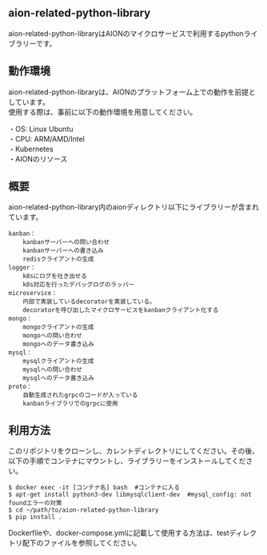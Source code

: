## aion-related-python-library  
aion-related-python-libraryはAIONのマイクロサービスで利用するpythonライブラリーです。  

## 動作環境
aion-related-python-libraryは、AIONのプラットフォーム上での動作を前提としています。  
使用する際は、事前に以下の動作環境を用意してください。  
 
・OS: Linux Ubuntu   
・CPU: ARM/AMD/Intel    
・Kubernetes  
・AIONのリソース  

## 概要  
aion-related-python-library内のaionディレクトリ以下にライブラリーが含まれています。
```
kanban：
    kanbanサーバーへの問い合わせ
    kanbanサーバーへの書き込み
    redisクライアントの生成
logger：
    k8sにログを吐き出せる
    k8s対応を行ったデバッグログのラッパー
microservice：
    内部で実装しているdecoratorを実装している。
    decoratorを呼び出したマイクロサービスをkanbanクライアント化する
mongo：
    mongoクライアントの生成
    mongoへの問い合わせ
    mongoへのデータ書き込み
mysql：
    mysqlクライアントの生成
    mysqlへの問い合わせ
    mysqlへのデータ書き込み
proto：
    自動生成されたgrpcのコードが入っている
    kanbanライブラリでのgrpcに使用
```

## 利用方法
このリポジトリをクローンし、カレントディレクトリにしてください。その後、以下の手順でコンテナにマウントし、ライブラリーをインストールしてください。
```
$ docker exec -it [コンテナ名] bash  #コンテナに入る
$ apt-get install python3-dev libmysqlclient-dev  #mysql_config: not foundエラーの対策
$ cd ~/path/to/aion-related-python-library 
$ pip install .
```
Dockerfileや、docker-compose.ymlに記載して使用する方法は、testディレクトリ配下のファイルを参照してください。


